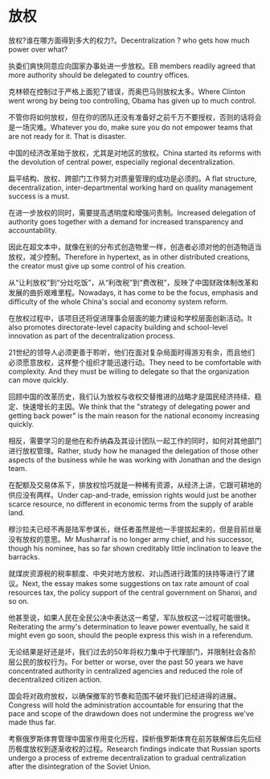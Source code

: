 # 放权

<p><span class="chinese">放权?谁在哪方面得到多大的权力?。</span><span class="english">Decentralization ? who gets how much power over what?</span></p>

<p><span class="chinese">执委们爽快同意应向国家办事处进一步放权。</span><span class="english">EB members readily agreed that more authority should be delegated to country offices.</span></p>

<p><span class="chinese">克林顿在控制过于严格上面犯了错误，而奥巴马则放权太多。</span><span class="english">Where Clinton went wrong by being too controlling, Obama has given up to much control.</span></p>

<p><span class="chinese">不管你将如何放权，但在你的团队还没有准备好之前千万不要授权，否则的话将会是一场灾难。</span><span class="english">Whatever you do, make sure you do not empower teams that are not ready for it. That is disaster.</span></p>

<p><span class="chinese">中国的经济改革始于放权，尤其是对地区的放权。</span><span class="english">China started its reforms with the devolution of central power, especially regional decentralization.</span></p>

<p><span class="chinese">扁平结构、放权、跨部门工作努力对质量管理的成功是必须的。</span><span class="english">A flat structure, decentralization, inter-departmental working hard on quality management success is a must.</span></p>

<p><span class="chinese">在进一步放权的同时，需要提高透明度和增强问责制。</span><span class="english">Increased delegation of authority goes together with a demand for increased transparency and accountability.</span></p>

<p><span class="chinese">因此在超文本中，就像在别的分布式创造物里一样，创造者必须对他的创造物适当放权，减少控制。</span><span class="english">Therefore in hypertext, as in other distributed creations, the creator must give up some control of his creation.</span></p>

<p><span class="chinese">从“让利放权”到“分灶吃饭”，从“利改税”到“费改税”，反映了中国财政体制改革和发展的曲折艰难里程。</span><span class="english">Nowadays, it has come to be the focus, emphasis and difficulty of the whole China's social and economy system reform.</span></p>

<p><span class="chinese">在放权过程中，该项目还将促进理事会层面的能力建设和学校层面创新活动。</span><span class="english">It also promotes directorate-level capacity building and school-level innovation as part of the decentralization process.</span></p>

<p><span class="chinese">21世纪的领导人必须更善于聆听，他们在面对复杂局面时得游刃有余，而且他们必须愿意放权，这样整个组织才能迅速行动。</span><span class="english">They need to be comfortable with complexity. And they must be willing to delegate so that the organization can move quickly.</span></p>

<p><span class="chinese">回顾中国的改革历史，我们认为放权与收权交替推进的战略才是国民经济持续、稳定、快速增长的主因。</span><span class="english">We think that the "strategy of delegating power and getting back power" is the main reason for the national economy increasing quickly.</span></p>

<p><span class="chinese">相反，需要学习的是他在和乔纳森及其设计团队一起工作的同时，如何对其他部门进行放权管理。</span><span class="english">Rather, study how he managed the delegation of those other aspects of the business while he was working with Jonathan and the design team.</span></p>

<p><span class="chinese">在配额及交易体系下，排放权恰巧就是一种稀有资源，从经济上讲，它跟可耕地的供应没有两样。</span><span class="english">Under cap-and-trade, emission rights would just be another scarce resource, no different in economic terms from the supply of arable land.</span></p>

<p><span class="chinese">穆沙拉夫已经不再是陆军参谋长，继任者虽然是他一手提拔起来的，但是目前丝毫没有放权的意思。</span><span class="english">Mr Musharraf is no longer army chief, and his successor, though his nominee, has so far shown creditably little inclination to leave the barracks.</span></p>

<p><span class="chinese">就煤炭资源税的税率额度、中央对地方放权、对山西进行政策的扶持等进行了建议。</span><span class="english">Next, the essay makes some suggestions on tax rate amount of coal resources tax, the policy support of the central government on Shanxi, and so on.</span></p>

<p><span class="chinese">他甚至说，如果人民在全民公决中表达这一希望，军队放权这一过程可能很快。</span><span class="english">Reiterating the army's determination to leave power eventually, he said it might even go soon, should the people express this wish in a referendum.</span></p>

<p><span class="chinese">无论结果是好还是坏，我们过去的50年将权力集中于代理部门，并限制社会各阶层公民的放权行为。</span><span class="english">For better or worse, over the past 50 years we have concentrated authority in centralized agencies and reduced the role of decentralized citizen action.</span></p>

<p><span class="chinese">国会将对政府放权，以确保撤军的节奏和范围不破坏我们已经进得的进展。</span><span class="english">Congress will hold the administration accountable for ensuring that the pace and scope of the drawdown does not undermine the progress we've made thus far.</span></p>

<p><span class="chinese">考察俄罗斯体育管理中国家作用变化历程，探析俄罗斯体育在前苏联解体后先后经历极度放权到逐渐收权的过程。</span><span class="english">Research findings indicate that Russian sports undergo a process of extreme decentralization to gradual centralization after the disintegration of the Soviet Union.</span></p>


